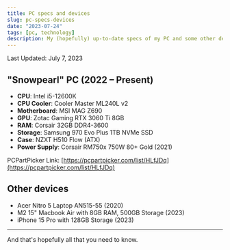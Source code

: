 ```yaml
---
title: PC specs and devices
slug: pc-specs-devices
date: "2023-07-24"
tags: [pc, technology]
description: My (hopefully) up-to-date specs of my PC and some other devices.
---
```


Last Updated: July 7, 2023

## "Snowpearl" PC (2022 – Present)

- **CPU**: Intel i5-12600K
- **CPU Cooler**: Cooler Master ML240L v2
- **Motherboard**: MSI MAG Z690
- **GPU**: Zotac Gaming RTX 3060 Ti 8GB
- **RAM**: Corsair 32GB DDR4-3600
- **Storage**: Samsung 970 Evo Plus 1TB NVMe SSD
- **Case**: NZXT H510 Flow (ATX)
- **Power Supply**: Corsair RM750x 750W 80+ Gold (2021)

PCPartPicker Link: [https://pcpartpicker.com/list/HLfJDq](https://pcpartpicker.com/list/HLfJDq)

## Other devices

- Acer Nitro 5 Laptop AN515-55 (2020)
- M2 15" Macbook Air with 8GB RAM, 500GB Storage (2023)
- iPhone 15 Pro with 128GB Storage (2023)

---

And that's hopefully all that you need to know.
